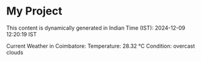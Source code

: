 # My Project

This content is dynamically generated in Indian Time (IST): 2024-12-09 12:20:19 IST


Current Weather in Coimbatore:
Temperature: 28.32 °C
Condition: overcast clouds
